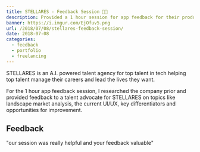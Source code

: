 ```yaml
---
title: STELLARES - Feedback Session 💬️🤖️
description: Provided a 1 hour session for app feedback for their product.
banner: https://i.imgur.com/EjOfuv5.png
url: /2018/07/08/stellares-feedback-session/
date: 2018-07-08
categories:
  - feedback
  - portfolio
  - freelancing
---
```


STELLARES is an A.I. powered talent agency for top talent in tech helping top talent manage their careers and lead the lives they want.

For the 1 hour app feedback session, I researched the company prior and provided feedback to a talent advocate for STELLARES on topics like landscape market analysis, the current UI/UX, key differentiators and opportunities for improvement.

## Feedback

"our session was really helpful and your feedback valuable"

